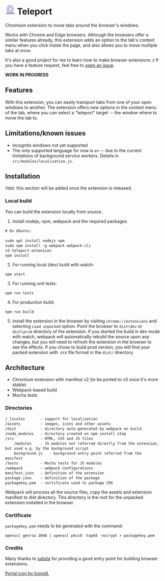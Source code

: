 # ![icon](/assets/teleport32x32.png) Teleport
Chromium extension to move tabs around the browser's windows. 

Works with Chrome and Edge browsers. Although the browsers offer a similar features already, this extension adds an option to the tab's context menu when you click inside the page, and also allows you to move multiple tabs at once. 

It's also a good project for me to learn how to make browser extensions :) If you have a feature request, feel free to [open an issue](https://github.com/vajsm/teleport-extension/issues).

**WORK IN PROGRESS**

## Features
With this extension, you can easily transport tabs from one of your open windows to another. The extension offers new options in the context menu of the tab, where you can select a "teleport" target -- the window where to move the tab to.

## Limitations/known issues
* Incognito windows not yet supported
* The only supported language for now is `en` -- due to the current limitations of background service workers. Details in `src/modules/localization.js`.

## Installation
`TODO`: this section will be added once the extension is released. 

### Local build
You can build the extension locally from source. 

1. Install nodejs, npm, webpack and the required packages
```
# On Ubuntu:

sudo apt install nodejs npm 
sudo npm install -g webpack webpack-cli
cd teleport-extension
npm install
```
2. For running local (dev) build with watch:
```
npm start
```
3. For running unit tests:
```
npm run tests
```
4. For production build:
```
npm run build
```
5. Install the extension in the browser by visiting `chrome://extensions` and selecting `Load unpacked` option. Point the browser to `dist\dev` or `dist\prod` directory of the extension. If you started the build in dev mode with watch, webpack will automatically rebuild the source upon any changes, but you will need to refresh the extension in the browser to see the effects. If you chose to build prod version, you will find your packed extension with .crx file format in the `dist/` directory.

## Architecture
* Chromium extension with manifest v2 (to be ported to v3 once it's more stable)
* Webpack-based build
* Mocha tests

### Directories
```
/_locales       - support for localization
/assets         - images, icons and other assets
/dist           - directory auto-generated by webpack on build
/node_modules   - directory created on npm install step
/src            - HTML, CSS and JS files
    /modules    - JS modules not referred directly from the extension, but used e.g. by the background script
    background.js   - background entry point referred from the manifest
/tests          - Mocha tests for JS modules
/webpack        - webpack configurations
manifest.json   - definition of the extension
package.json    - definition of the package
packagekey.pem  - certificate used to package CRX

```
Webpack will process all the source files, copy the assets and extension manifest to dist directory. This directory is the root for the unpacked extension installed in the browser.

### Certificate
`packagekey.pem` needs to be generated with the command:
```
openssl genrsa 2048 | openssl pkcs8 -topk8 -nocrypt > packagekey.pem
```

### Credits
Many thanks to [salsita](https://github.com/salsita/chrome-extension-skeleton) for providing a good entry point for building browser extensions.

[Portal icon by Icons8.](https://icons8.com/icon/Z6mGeoFxQMQY/portal)
